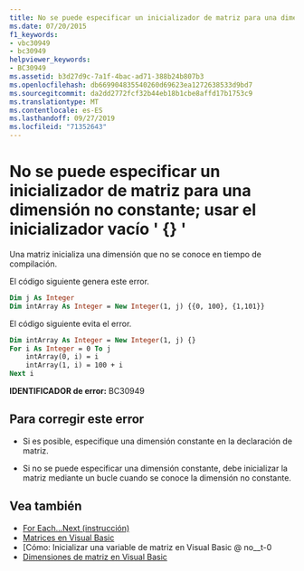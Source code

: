 ```yaml
---
title: No se puede especificar un inicializador de matriz para una dimensión no constante; usar el inicializador vacío ' {} '
ms.date: 07/20/2015
f1_keywords:
- vbc30949
- bc30949
helpviewer_keywords:
- BC30949
ms.assetid: b3d27d9c-7a1f-4bac-ad71-388b24b807b3
ms.openlocfilehash: db669904835540260d69623ea1272638533d9bd7
ms.sourcegitcommit: da2dd2772fcf32b44eb18b1cbe8affd17b1753c9
ms.translationtype: MT
ms.contentlocale: es-ES
ms.lasthandoff: 09/27/2019
ms.locfileid: "71352643"
---
```

# <a name="array-initializer-cannot-be-specified-for-a-non-constant-dimension-use-the-empty-initializer-"></a>No se puede especificar un inicializador de matriz para una dimensión no constante; usar el inicializador vacío ' {} '
Una matriz inicializa una dimensión que no se conoce en tiempo de compilación.  
  
 El código siguiente genera este error.  
  
```vb  
Dim j As Integer  
Dim intArray As Integer = New Integer(1, j) {{0, 100}, {1,101}}  
```  
  
 El código siguiente evita el error.  
  
```vb  
Dim intArray As Integer = New Integer(1, j) {}  
For i As Integer = 0 To j  
    intArray(0, i) = i  
    intArray(1, i) = 100 + i  
Next i  
```  
  
 **IDENTIFICADOR de error:** BC30949  
  
## <a name="to-correct-this-error"></a>Para corregir este error  
  
- Si es posible, especifique una dimensión constante en la declaración de matriz.  
  
- Si no se puede especificar una dimensión constante, debe inicializar la matriz mediante un bucle cuando se conoce la dimensión no constante.  
  
## <a name="see-also"></a>Vea también

- [For Each...Next (instrucción)](../../visual-basic/language-reference/statements/for-each-next-statement.md)
- [Matrices en Visual Basic](../programming-guide/language-features/arrays/index.md)
- [Cómo: Inicializar una variable de matriz en Visual Basic @ no__t-0
- [Dimensiones de matriz en Visual Basic](../programming-guide/language-features/arrays/array-dimensions.md)
